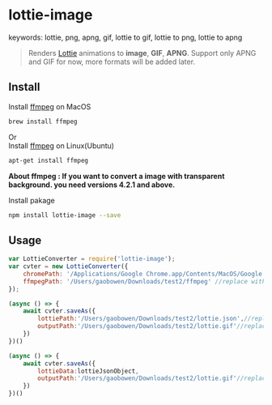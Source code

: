 # lottie-image
keywords: lottie, png, apng, gif, lottie to gif, lottie to png, lottie to apng
> Renders [Lottie](http://airbnb.io/lottie) animations to **image**, **GIF**, **APNG**. Support only APNG and GIF for now, more formats will be added later.

## Install
Install [ffmpeg](https://ffmpeg.org/) on MacOS
```bash
brew install ffmpeg
```
Or  
Install [ffmpeg](https://ffmpeg.org/) on Linux(Ubuntu)
```bash
apt-get install ffmpeg
```
**About ffmpeg : If you want to convert a image with transparent background. you need versions 4.2.1 and above.**

Install pakage
```bash
npm install lottie-image --save
```

## Usage
```js
var LottieConverter = require('lottie-image');
var cvter = new LottieConverter({
    chromePath: '/Applications/Google Chrome.app/Contents/MacOS/Google Chrome',//replace with your chrome path
    ffmpegPath: '/Users/gaobowen/Downloads/test2/ffmpeg' //replace with your ffmpeg path
});

(async () => {
    await cvter.saveAs({
        lottiePath:'/Users/gaobowen/Downloads/test2/lottie.json',//replace with your lottie file path
        outputPath:'/Users/gaobowen/Downloads/test2/lottie.gif'//replace with your output file path
    })
})()

(async () => {
    await cvter.saveAs({
        lottieData:lottieJsonObject,
        outputPath:'/Users/gaobowen/Downloads/test2/lottie.gif'//replace with your output file path
    })
})()
```

